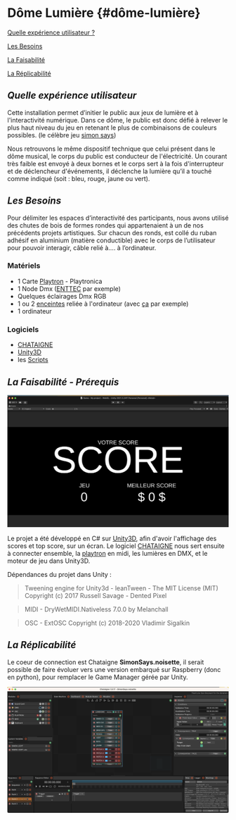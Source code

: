 # **Dôme Lumière** {#dôme-lumière}

[Quelle expérience utilisateur ?](#quelle-expérience-utilisateur)

[Les Besoins](#les-besoins)

[La Faisabilité](#la-faisabilité)

[La Réplicabilité](#la-réplicabilité)

## ***Quelle expérience utilisateur***

Cette installation permet d’initier le public aux jeux de lumière et à l'interactivité numérique. Dans ce dôme, le public est donc défié à relever le plus haut niveau du jeu en retenant le plus de combinaisons de couleurs possibles. (le célèbre jeu [simon says](https://freesimon.org/))  
   
Nous retrouvons le même dispositif technique que celui présent dans le dôme musical, le corps du public est  conducteur de l'électricité. Un courant très faible est envoyé à deux bornes et le corps sert à la fois d'interrupteur et de déclencheur d'événements, il déclenche la lumière qu’il a touché comme indiqué (soit : bleu, rouge, jaune ou vert).

## ***Les Besoins***

Pour délimiter les espaces d’interactivité des participants, nous avons utilisé des chutes de bois de formes rondes qui appartenaient à un de nos précédents projets artistiques. Sur chacun des ronds, est collé du ruban adhésif en aluminium (matière conductible) avec le corps de l’utilisateur pour pouvoir interagir, câble relié à…. à l’ordinateur.  

### Matériels

- 1 Carte [Playtron](https://shop.playtronica.com/products/playtron)  - Playtronica
- 1 Node Dmx ([ENTTEC](https://www.enttec.com/product/dmx-usb-interfaces/dmx-usb-pro-professional-1u-usb-to-dmx512-converter/) par exemple)
- Quelques éclairages Dmx RGB
- 1 ou 2 [enceintes](https://www.prozic.com/www2/info_promo_CR4-X_Monitoring-Mackie.html) reliée à l'ordinateur (avec [ça](https://www.prozic.com/www2/info_promo_HBA-3SC2-0090_jack-35-stereo-vers-cinch-RCA.html) par exemple)
- 1 ordinateur

### Logiciels
- [CHATAIGNE](https://benjamin.kuperberg.fr/chataigne/fr)
- [Unity3D](https://unity.com/fr)
- les [Scripts](Assets/Script)

## ***La Faisabilité - Prérequis***  

![img](Capture%20d’écran%202024-12-03%20à%2014.42.00.png)

Le projet a été développé en C# sur [Unity3D](https://unity.com/fr), afin d'avoir l'affichage des scores et top score, sur un écran. 
Le logiciel [CHATAIGNE](https://benjamin.kuperberg.fr/chataigne/fr) nous sert ensuite à connecter ensemble, la [playtron](https://shop.playtronica.com/products/playtron) en midi, les lumières en DMX, et le moteur de jeu dans Unity3D.

Dépendances du projet dans Unity :
>Tweening engine for Unity3d - leanTween - The MIT License (MIT)
Copyright (c) 2017 Russell Savage - Dented Pixel

>MIDI - DryWetMIDI.Nativeless 7.0.0 by Melanchall

>OSC - ExtOSC Copyright (c) 2018-2020 Vladimir Sigalkin

## ***La Réplicabilité***

Le coeur de connection est Chataigne **SimonSays.noisette**, il serait possible de faire évoluer vers une version embarqué sur Raspberry (donc en python), pour remplacer le Game Manager gérée par Unity. 

![img](Capture%20d’écran%202024-12-03%20à%2014.56.49.png)
